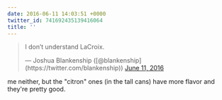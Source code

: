 ```yaml
---
date: 2016-06-11 14:03:51 +0000
twitter_id: 741692435139416064
title: ''
---
```


<blockquote class="twitter-tweet"><p lang="en" dir="ltr">I don’t understand LaCroix.</p>&mdash; Joshua Blankenship ([@blankenship](https://twitter.com/blankenship)) <a href="https://twitter.com/blankenship/status/741679819709140993?ref_src=twsrc%5Etfw">June 11, 2016</a></blockquote>
<script async src="https://platform.twitter.com/widgets.js" charset="utf-8"></script>

me neither, but the "citron" ones (in the tall cans) have more flavor and they're pretty good.
